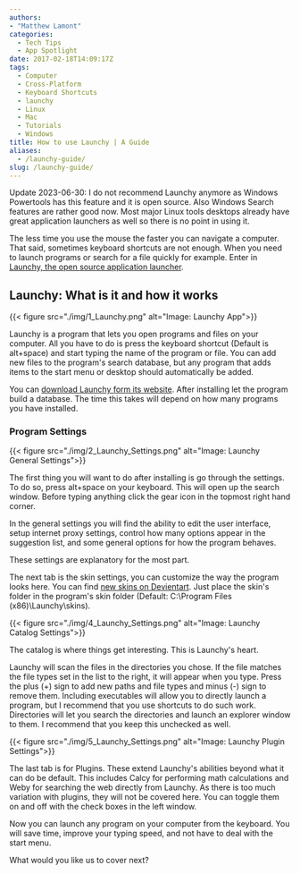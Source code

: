 ```yaml
---
authors: 
- "Matthew Lamont"
categories:
  - Tech Tips
  - App Spotlight
date: 2017-02-18T14:09:17Z
tags:
  - Computer
  - Cross-Platform
  - Keyboard Shortcuts
  - launchy
  - Linux
  - Mac
  - Tutorials
  - Windows
title: How to use Launchy | A Guide
aliases:
  - /launchy-guide/
slug: /launchy-guide/
---
```


Update 2023-06-30: I do not recommend Launchy anymore as Windows Powertools has this feature and it is open source. Also Windows Search features are rather good now. Most major Linux tools desktops already have great application launchers as well so there is no point in using it.

The less time you use the mouse the faster you can navigate a computer. That said, sometimes keyboard shortcuts are not enough. When you need to launch programs or search for a file quickly for example. Enter in [Launchy, the open source application launcher](http://www.launchy.net/about.php).

## Launchy: What is it and how it works

{{< figure src="./img/1_Launchy.png" alt="Image: Launchy App">}}

Launchy is a program that lets you open programs and files on your computer. All you have to do is press the keyboard shortcut (Default is alt+space) and start typing the name of the program or file. You can add new files to the program's search database, but any program that adds items to the start menu or desktop should automatically be added.

You can [download Launchy form its website](http://www.launchy.net/download.php). After installing let the program build a database. The time this takes will depend on how many programs you have installed.

### Program Settings

{{< figure src="./img/2_Launchy_Settings.png" alt="Image: Launchy General Settings">}}

The first thing you will want to do after installing is go through the settings. To do so, press alt+space on your keyboard. This will open up the search window. Before typing anything click the gear icon in the topmost right hand corner.

In the general settings you will find the ability to edit the user interface, setup internet proxy settings, control how many options appear in the suggestion list, and some general options for how the program behaves.

These settings are explanatory for the most part.

The next tab is the skin settings, you can customize the way the program looks here. You can find [new skins on Devientart](http://www.deviantart.com/browse/all/customization/skins/applaunchers/launchy/). Just place the skin's folder in the program's skin folder (Default: C:\Program Files (x86)\Launchy\skins).

{{< figure src="./img/4_Launchy_Settings.png" alt="Image: Launchy Catalog Settings">}}

The catalog is where things get interesting. This is Launchy's heart.

Launchy will scan the files in the directories you chose. If the file matches the file types set in the list to the right, it will appear when you type. Press the plus (+) sign to add new paths and file types and minus (-) sign to remove them. Including executables will allow you to directly launch a program, but I recommend that you use shortcuts to do such work. Directories will let you search the directories and launch an explorer window to them. I recommend that you keep this unchecked as well.

{{< figure src="./img/5_Launchy_Settings.png" alt="Image: Launchy Plugin Settings">}}


The last tab is for Plugins. These extend Launchy's abilities beyond what it can do be default. This includes Calcy for performing math calculations and Weby for searching the web directly from Launchy. As there is too much variation with plugins, they will not be covered here. You can toggle them on and off with the check boxes in the left window.

Now you can launch any program on your computer from the keyboard. You will save time, improve your typing speed, and not have to deal with the start menu.

What would you like us to cover next?
